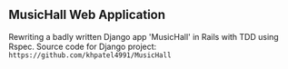 ## MusicHall Web Application

Rewriting a badly written Django app 'MusicHall' in Rails with TDD using Rspec.
Source code for Django project: `https://github.com/khpatel4991/MusicHall`